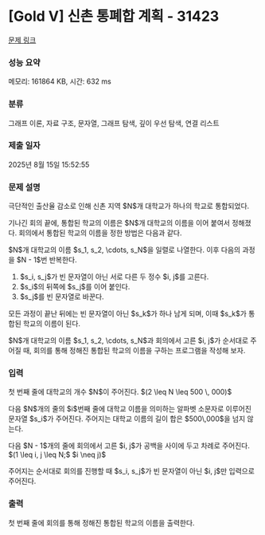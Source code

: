 # [Gold V] 신촌 통폐합 계획 - 31423 

[문제 링크](https://www.acmicpc.net/problem/31423) 

### 성능 요약

메모리: 161864 KB, 시간: 632 ms

### 분류

그래프 이론, 자료 구조, 문자열, 그래프 탐색, 깊이 우선 탐색, 연결 리스트

### 제출 일자

2025년 8월 15일 15:52:55

### 문제 설명

<p>극단적인 출산율 감소로 인해 신촌 지역 $N$개 대학교가 하나의 학교로 통합되었다.</p>

<p>기나긴 회의 끝에, 통합된 학교의 이름은 $N$개 대학교의 이름을 이어 붙여서 정해졌다. 회의에서 통합된 학교의 이름을 정한 방법은 다음과 같다.</p>

<p>$N$개 대학교의 이름 $s_1, s_2, \cdots, s_N$을 일렬로 나열한다. 이후 다음의 과정을 $N - 1$번 반복한다.</p>

<ol>
	<li>$s_i, s_j$가 빈 문자열이 아닌 서로 다른 두 정수 $i, j$를 고른다.</li>
	<li>$s_i$의 뒤쪽에 $s_j$를 이어 붙인다.</li>
	<li>$s_j$를 빈 문자열로 바꾼다.</li>
</ol>

<p>모든 과정이 끝난 뒤에는 빈 문자열이 아닌 $s_k$가 하나 남게 되며, 이때 $s_k$가 통합된 학교의 이름이 된다.</p>

<p>$N$개 대학교의 이름 $s_1, s_2, \cdots, s_N$과 회의에서 고른 $i, j$가 순서대로 주어질 때, 회의를 통해 정해진 통합된 학교의 이름을 구하는 프로그램을 작성해 보자.</p>

### 입력 

 <p>첫 번째 줄에 대학교의 개수 $N$이 주어진다. $(2 \leq N \leq 500 \, 000)$</p>

<p>다음 $N$개의 줄의 $i$번째 줄에 대학교 이름을 의미하는 알파벳 소문자로 이루어진 문자열 $s_i$가 주어진다. 주어지는 대학교 이름의 길이 합은 $500\,000$을 넘지 않는다.</p>

<p>다음 $N - 1$개의 줄에 회의에서 고른 $i, j$가 공백을 사이에 두고 차례로 주어진다. $(1 \leq i, j \leq N;$ $i \neq j)$</p>

<p>주어지는 순서대로 회의를 진행할 때 $s_i, s_j$가 빈 문자열이 아닌 $i, j$만 입력으로 주어진다.</p>

### 출력 

 <p>첫 번째 줄에 회의를 통해 정해진 통합된 학교의 이름을 출력한다.</p>


